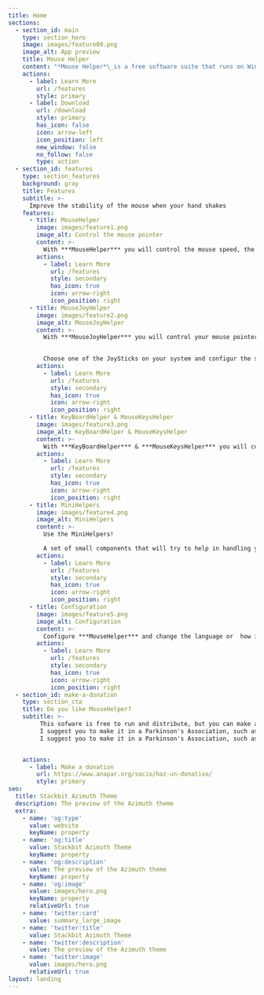 ```yaml
---
title: Home
sections:
  - section_id: main
    type: section_hero
    image: images/feature00.png
    image_alt: App preview
    title: Mouse Helper
    content: "*Mouse Helper*\_is a free software suite that runs on Windows (7 and above), and that will help you improve your mouse operation.\n\n"
    actions:
      - label: Learn More
        url: /features
        style: primary
      - label: Download
        url: /download
        style: primary
        has_icon: false
        icon: arrow-left
        icon_position: left
        new_window: false
        no_follow: false
        type: action
  - section_id: features
    type: section_features
    background: gray
    title: Features
    subtitle: >-
      Improve the stability of the mouse when your hand shakes
    features:
      - title: MouseHelper
        image: images/feature1.png
        image_alt: Control the mouse pointer
        content: >-
          With ***MouseHelper*** you will control the mouse speed, the button press time or the drag and drog operations
        actions:
          - label: Learn More
            url: /features
            style: secondary
            has_icon: true
            icon: arrow-right
            icon_position: right
      - title: MouseJoyHelper
        image: images/feature2.png
        image_alt: MouseJoyHelper
        content: >-
          With ***MouseJoyHelper*** you will control your mouse pointer with a JoyStick
          

          Choose one of the JoySticks on your system and configur the speed of the mouse and assing each of its buttons a specialized task
        actions:
          - label: Learn More
            url: /features
            style: secondary
            has_icon: true
            icon: arrow-right
            icon_position: right
      - title: KeyBoardHelper & MouseKeysHelper
        image: images/feature3.png
        image_alt: KeyBoardHelper & MouseKeysHelper
        content: >-
          With ***KeyBoardHelper*** & ***MouseKeysHelper*** you will control the keystrokes and move the mouse using your keyboard
        actions:
          - label: Learn More
            url: /features
            style: secondary
            has_icon: true
            icon: arrow-right
            icon_position: right
      - title: MiniHelpers
        image: images/feature4.png
        image_alt: MiniHelpers
        content: >-
          Use the MiniHelpers!

          A set of small components that will try to help in handling your Mouse or your JoyStick
        actions:
          - label: Learn More
            url: /features
            style: secondary
            has_icon: true
            icon: arrow-right
            icon_position: right
      - title: Configuration
        image: images/feature5.png
        image_alt: Configuration
        content: >-
          Configure ***MouseHelper*** and change the language or  how it should start when Windows starts
        actions:
          - label: Learn More
            url: /features
            style: secondary
            has_icon: true
            icon: arrow-right
            icon_position: right
  - section_id: make-a-donation
    type: section_cta
    title: Do you like MouseHelper?
    subtitle: >-
         This sofware is free to run and distribute, but you can make a donation to any aid association if you feel like it.
         I suggest you to make it in a Parkinson's Association, such as ANAPAR or Spanish Parkinson's Federation
         I suggest you to make it in a Parkinson's Association, such as [ANAPAR](http://www.anapar.org/) or  [ Spanish Parkinson's Federation](https://www.esparkinson.es/)


    actions:
      - label: Make a donation
        url: https://www.anapar.org/socio/haz-un-donativo/
        style: primary
seo:
  title: Stackbit Azimuth Theme
  description: The preview of the Azimuth theme
  extra:
    - name: 'og:type'
      value: website
      keyName: property
    - name: 'og:title'
      value: Stackbit Azimuth Theme
      keyName: property
    - name: 'og:description'
      value: The preview of the Azimuth theme
      keyName: property
    - name: 'og:image'
      value: images/hero.png
      keyName: property
      relativeUrl: true
    - name: 'twitter:card'
      value: summary_large_image
    - name: 'twitter:title'
      value: Stackbit Azimuth Theme
    - name: 'twitter:description'
      value: The preview of the Azimuth theme
    - name: 'twitter:image'
      value: images/hero.png
      relativeUrl: true
layout: landing
---
```

